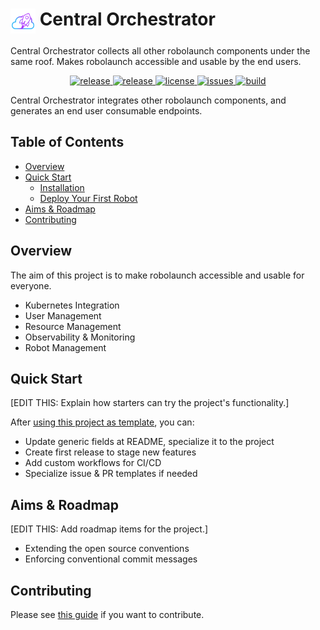 # <img src="https://raw.githubusercontent.com/robolaunch/trademark/main/logos/svg/rocket.svg" width="40" height="40" align="top"> Central Orchestrator

Central Orchestrator collects all other robolaunch components under the same roof. Makes robolaunch accessible and usable by the end users.

<div align="center">
  <p align="center">
    <a href="https://github.com/robolaunch/template/releases">
      <img src="https://img.shields.io/badge/Java-ED8B00?style=for-the-badge&logo=java&logoColor=white" alt="release">
    </a>
    <a href="https://github.com/robolaunch/central-orchestrator/releases">
      <img src="https://img.shields.io/badge/release-v0.0.1-green" alt="release">
    </a>
    <a href="https://github.com/robolaunch/central-orchestrator/blob/main/LICENSE">
      <img src="https://img.shields.io/github/license/robolaunch/central-orchestrator" alt="license">
    </a>
    <a href="https://github.com/robolaunch/central-orchestrator/issues">
      <img src="https://img.shields.io/github/issues/robolaunch/central-orchestrator" alt="issues">
    </a>
    <a href="https://github.com/robolaunch/central-orchestrator/actions">
      <img src="https://img.shields.io/badge/build-passing-dgreen" alt="build">
    </a>
  </p>
</div>

Central Orchestrator integrates other robolaunch components, and generates an end user consumable endpoints.

## Table of Contents

- [Overview](#overview)
- [Quick Start](#quick-start)
  - [Installation](#installation)
  - [Deploy Your First Robot](#deploy-your-first-robot)
- [Aims & Roadmap](#aims--roadmap)
- [Contributing](#contributing)


## Overview

The aim of this project is to make robolaunch accessible and usable for everyone.

- Kubernetes Integration
- User Management
- Resource Management
- Observability & Monitoring
- Robot Management

## Quick Start

[EDIT THIS: Explain how starters can try the project's functionality.]

After [using this project as template](https://github.com/robolaunch/template/generate), you can:
- Update generic fields at README, specialize it to the project
- Create first release to stage new features
- Add custom workflows for CI/CD
- Specialize issue & PR templates if needed

## Aims & Roadmap

[EDIT THIS: Add roadmap items for the project.]

- Extending the open source conventions
- Enforcing conventional commit messages

## Contributing

Please see [this guide](./CONTRIBUTING) if you want to contribute.
